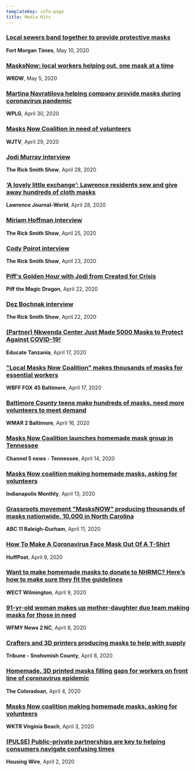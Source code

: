 ```yaml
---
templateKey: info-page
title: Media Hits
---
```

### [Local sewers band together to provide protective masks](https://www.fortmorgantimes.com/2020/05/10/local-sewers-band-together-to-provide-protective-masks/)

**Fort Morgan Times**, May 10, 2020

### [MasksNow: local workers helping out, one mask at a time](https://www.wrdw.com/content/news/MasksNow-local-workers-helping-out-one-mask-at-a-time-570226881.html)

**WRDW**, May 5, 2020

### [Martina Navratilova helping company provide masks during coronavirus pandemic](https://www.local10.com/sports/2020/04/30/martina-navratilova-helping-company-provide-masks-during-coronavirus-pandemic/)

**WPLG**, April 30, 2020

### [Masks Now Coalition in need of volunteers](https://www.wjtv.com/health/coronavirus/masks-now-coalition-in-need-of-volunteers/)

**WJTV**, April 29, 2020

### [Jodi Murray interview](https://thericksmithshow.podbean.com/e/jodi-murray/)
**The Rick Smith Show**, April 28, 2020

### [‘A lovely little exchange’: Lawrence residents sew and give away hundreds of cloth masks](https://www2.ljworld.com/news/general-news/2020/apr/28/a-lovely-little-exchange-lawrence-residents-sew-and-give-away-hundreds-of-cloth-masks/)

**Lawrence Journal-World**, April 28, 2020

### [Miriam Hoffman interview](https://thericksmithshow.podbean.com/e/miriam-hoffman/)
**The Rick Smith Show**, April 25, 2020

### [Cody Poirot interview](https://thericksmithshow.podbean.com/e/cody-poirot/)
**The Rick Smith Show**, April 23, 2020

### [Piff's Golden Hour with Jodi from Created for Crisis](https://www.youtube.com/watch?v=a64L6yUTBtA&feature=youtu.be)
**Piff the Magic Dragon**, April 22, 2020

### [Dez Bochnak interview](https://thericksmithshow.podbean.com/e/dez-bochnak/)
**The Rick Smith Show**, April 22, 2020

### [(Partner) Nkwenda Center Just Made 5000 Masks to Protect Against COVID-19!](http://educatetanzania.org/2020/04/covid19-5000-masks-counting/?fbclid=IwAR0vET5eVqlvGIVMrTiMn-o32_d2cp3pZjtPUOM7qLp0eJX4O_UtBzPEbwQ)

**Educate Tanzania**, April 17, 2020

### ["Local Masks Now Coalition" makes thousands of masks for essential workers](https://foxbaltimore.com/news/coronavirus/local-masks-now-coalition-makes-thousands-of-masks-for-essential-workers)

**WBFF FOX 45 Baltimore**, April 17, 2020

### [Baltimore County teens make hundreds of masks, need more volunteers to meet demand](https://www.wmar2news.com/were-open/stronger2gether/baltimore-county-teens-make-hundreds-of-masks-need-more-volunteers-to-meet-demand)

**WMAR 2 Baltimore**, April 16, 2020

### [Masks Now Coalition launches homemade mask group in Tennessee](https://www.newschannel5.com/news/masks-now-coalition-launches-homemade-mask-group-in-tennessee)

**Channel 5 news - Tennessee**, April 14, 2020

### [Masks Now coalition making homemade masks, asking for volunteers](https://www.indianapolismonthly.com/arts-and-culture/how-to-volunteer-and-provide-help-to-local-resources#.XpWfJ9jv6po.facebook)

**Indianapolis Monthly**, April 13, 2020

### [Grassroots movement "MasksNOW" producing thousands of masks nationwide, 10,000 in North Carolina](https://abc11.com/masksnow-the-coalition-masks-now-volunteerpatterns/6096098/)

**ABC 11 Raleigh-Durham**, April 11, 2020

### [How To Make A Coronavirus Face Mask Out Of A T-Shirt](https://www.huffpost.com/entry/how-to-make-t-shirt-face-mask-coronavirus_l_5e8f2f06c5b6b371812d15af?guccounter=1)

**HuffPost**, April 9, 2020

### [Want to make homemade masks to donate to NHRMC? Here’s how to make sure they fit the guidelines](https://www.wect.com/2020/04/09/want-make-homemade-masks-donate-nhrmc-heres-how-make-sure-they-fit-guidelines/)

**WECT Wilmington**, April 9, 2020

### [91-yr-old woman makes up mother-daughter duo team making masks for those in need](https://www.wfmynews2.com/article/news/local/mother-daughter-duo-team-up-to-make-masks-for-those-in-need/83-40f96b48-720f-493a-8faf-85910d0aa60b)

**WFMY News 2 NC**, April 8, 2020

### [Crafters and 3D printers producing masks to help with supply](http://www.snoho.com/html/stories_2020/04082020_mask_makers.html)

**Tribune - Snohomish County**, April 8, 2020

### [Homemade, 3D printed masks filling gaps for workers on front line of coronavirus epidemic](https://www.coloradoan.com/story/news/2020/04/04/coronavirus-colorado-homemade-3-d-printed-masks-filling-gaps/5087018002/)

**The Coloradoan**, April 4, 2020

### [Masks Now coalition making homemade masks, asking for volunteers](https://www.wtkr.com/news/masks-now-coalition-making-homemade-masks-ask-for-volunteers)

**WKTR Virginia Beach**, April 3, 2020

### [(PULSE) Public-private partnerships are key to helping consumers navigate confusing times](https://www.housingwire.com/articles/pulse-public-private-partnerships-are-key-to-helping-consumers-navigate-confusing-times/)

**Housing Wire**, April 2, 2020